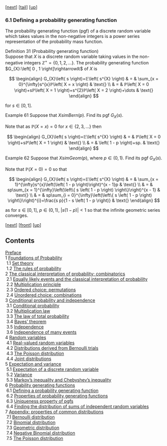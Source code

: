[[next](nose21.htm)] [[tail](#tailnose20.htm)] [[up](noch6.htm#nose20.htm)]

### 6.1 Defining a probability generating function

The probability generating function (pgf) of a discrete random variable which takes values in the non-negative integers is a power series representation of the probability mass function.

Definition 31 (Probability generating function)  
Suppose that $X$ is a discrete random variable taking values in the non-negative integers $ℤ^{+}=\left\{ 0 , 1 , 2 , … ⁡ \right\}$. The probability generating function $G_{X}:\left[ 0 , 1 \right]\rightarrowℝ$ of $X$ is

$$
\begin{align}
G_{X}\left( s \right)=𝔼\left( s^{X} \right) & = & \sum_{x = 0}^{\infty}s^{x}ℙ\left( X = x \right) & \text{} \\ & = & ℙ\left( X = 0 \right)+sℙ\left( X = 1 \right)+s^{2}ℙ\left( X = 2 \right)+\dots  & \text{}
\end{align}
$$

for $s\in\left[ 0 , 1 \right]$.

Example 61 Suppose that $XsimBern\left( p \right)$. Find its pgf $G_{X}\left( s \right)$.

   
Note that as $ℙ\left( X = x \right)=0$ for $x\in\left\{ 2 , 3 , … ⁡ \right\}$ then

$$
\begin{align}
G_{X}\left( s \right)=𝔼\left( s^{X} \right) & = & ℙ\left( X = 0 \right)+sℙ\left( X = 1 \right) & \text{} \\ & = & \left( 1 - p \right)+sp. & \text{}
\end{align}
$$

Example 62 Suppose that $XsimGeom\left( p \right)$, where $p\in\left( 0 , 1 \right)$. Find its pgf $G_{X}\left( s \right)$.

   
Note that $ℙ\left( X = 0 \right)=0$ so that

$$
\begin{align}
G_{X}\left( s \right)=𝔼\left( s^{X} \right) & = & \sum_{x = 1}^{\infty}s^{x}\left(\left( 1 - p \right)\right)^{x - 1}p & \text{} \\ & = & sp\sum_{x = 1}^{\infty}\left(\left\{ s \left( 1 - p \right) \right\}\right)^{x - 1} & \text{} \\ & = & sp\sum_{i = 0}^{\infty}\left(\left\{ s \left( 1 - p \right) \right\}\right)^{i}=\frac{s p}{1 - s \left( 1 - p \right)} & \text{}
\end{align}
$$

as for $s\in\left[ 0 , 1 \right]$, $p\in\left( 0 , 1 \right)$, $\left|s\left( 1 - p \right)\left|<1$ so that the infinite geometric series converges.

[[next](nose21.htm)] [[front](nose20.htm)] [[up](noch6.htm#nose20.htm)]

Contents
--------

[Preface](noli2.htm#Q1-3-3)  
1 [Foundations of Probability](noch1.htm#x8-70001)  
 1.1 [Set theory](nose1.htm#x9-80001)  
 1.2 [The rules of probability](nose2.htm#x10-130002)  
2 [The classical interpretation of probability; combinatorics](noch2.htm#x11-180002)  
 2.1 [Equally likely events and the classical interpretation of probability](nose3.htm#x12-190001)  
 2.2 [Multiplication principle](nose4.htm#x13-200002)  
 2.3 [Ordered choice: permutations](nose5.htm#x14-210003)  
 2.4 [Unordered choice: combinations](nose6.htm#x15-240004)  
3 [Conditional probability and independence](noch3.htm#x16-280003)  
 3.1 [Conditional probability](nose7.htm#x17-290001)  
 3.2 [Multiplication law](nose8.htm#x18-300002)  
 3.3 [The law of total probability](nose9.htm#x19-310003)  
 3.4 [Bayes’ theorem](nose10.htm#x20-320004)  
 3.5 [Independence](nose11.htm#x21-330005)  
 3.6 [Independence of many events](nose12.htm#x22-340006)  
4 [Random variables](noch4.htm#x23-350004)  
 4.1 [Real-valued random variables](nose13.htm#x24-360001)  
 4.2 [Distributions derived from Bernoulli trials](nose14.htm#x25-370002)  
 4.3 [The Poisson distribution](nose15.htm#x26-420003)  
 4.4 [Joint distributions](nose16.htm#x27-430004)  
5 [Expectation and variance](noch5.htm#x28-480005)  
 5.1 [Expectation of a discrete random variable](nose17.htm#x29-490001)  
 5.2 [Variance](nose18.htm#x30-520002)  
 5.3 [Markov’s inequality and Chebyshev’s inequality](nose19.htm#x31-560003)  
6 [Probability generating functions](noch6.htm#x32-570006)  
 6.1 [Defining a probability generating function](nose20.htm#x33-580001)  
 6.2 [Properties of probability generating functions](nose21.htm#x34-590002)  
 6.3 [Uniqueness property of pgfs](nose22.htm#x35-600003)  
 6.4 [Finding the distribution of sums of independent random variables](nose23.htm#x36-610004)  
7 [Appendix: properties of common distributions](noch7.htm#x37-620007)  
 7.1 [Bernoulli distribution](nose24.htm#x38-630001)  
 7.2 [Binomial distribution](nose25.htm#x39-640002)  
 7.3 [Geometric distribution](nose26.htm#x40-650003)  
 7.4 [Negative Binomial distribution](nose27.htm#x41-660004)  
 7.5 [The Poisson distribution](nose28.htm#x42-670005)